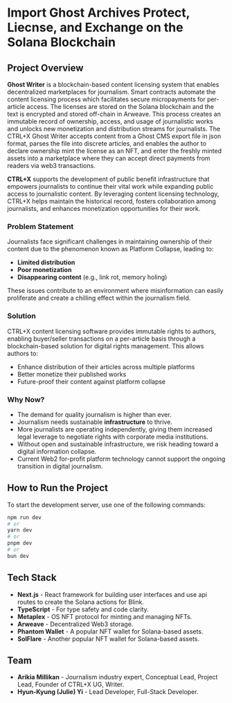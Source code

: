 # Import Ghost Archives Protect, Liecnse, and Exchange on the Solana Blockchain

## Project Overview

**Ghost Writer** is a blockchain-based content licensing system that enables decentralized marketplaces for journalism. Smart contracts automate the content licensing process which facilitates secure micropayments for per-article access. The licenses are stored on the Solana blockchain and the text is encrypted and stored off-chain in Arweave. This process creates an immutable record of ownership, access, and usage of journalistic works and unlocks new monetization and distribution streams for journalists. The CTRL+X Ghost Writer accepts content from a Ghost CMS export file in json format, parses the file into discrete articles, and enables the author to declare ownership mint the license as an NFT, and enter the freshly minted assets into a marketplace where they can accept direct payments from readers via web3 transactions. 

**CTRL+X** supports the development of public benefit infrastructure that empowers journalists to continue their vital work while expanding public access to journalistic content. By leveraging content licensing technology, CTRL+X helps maintain the historical record, fosters collaboration among journalists, and enhances monetization opportunities for their work.

### Problem Statement

Journalists face significant challenges in maintaining ownership of their content due to the phenomenon known as Platform Collapse, leading to:

- **Limited distribution**
- **Poor monetization**
- **Disappearing content** (e.g., link rot, memory holing)

These issues contribute to an environment where misinformation can easily proliferate and create a chilling effect within the journalism field.

### Solution

CTRL+X content licensing software provides immutable rights to authors, enabling buyer/seller transactions on a per-article basis through a blockchain-based solution for digital rights management. This allows authors to:

- Enhance distribution of their articles across multiple platforms
- Better monetize their published works
- Future-proof their content against platform collapse

### Why Now?

- The demand for quality journalism is higher than ever.
- Journalism needs sustainable **infrastructure** to thrive.
- More journalists are operating independently, giving them increased legal leverage to negotiate rights with corporate media institutions.
- Without open and sustainable infrastructure, we risk heading toward a digital information collapse.
- Current Web2 for-profit platform technology cannot support the ongoing transition in digital journalism.

## How to Run the Project

To start the development server, use one of the following commands:

```bash
npm run dev
# or
yarn dev
# or
pnpm dev
# or
bun dev
```

## Tech Stack

- **Next.js** - React framework for building user interfaces and use api routes to create the Solana actions for Blink.
- **TypeScript** - For type safety and code clarity.
- **Metaplex** - OS NFT protocol for minting and managing NFTs.
- **Arweave** - Decentralized Web3 storage.
- **Phantom Wallet** - A popular NFT wallet for Solana-based assets.
- **SolFlare** - Another popular NFT wallet for Solana-based assets.


## Team

- **Arikia Millikan** - Journalism industry expert, Conceptual Lead, Project Lead, Founder of CTRL+X UG, Writer.
- **Hyun-Kyung (Julie) Yi** - Lead Developer, Full-Stack Developer.
